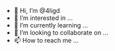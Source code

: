 - 👋 Hi, I’m @4ligd
- 👀 I’m interested in ...
- 🌱 I’m currently learning ...
- 💞️ I’m looking to collaborate on ...
- 📫 How to reach me ...

<!---
4ligd/4ligd is a ✨ special ✨ repository because its `README.md` (this file) appears on your GitHub profile.
You can click the Preview link to take a look at your changes.
--->
